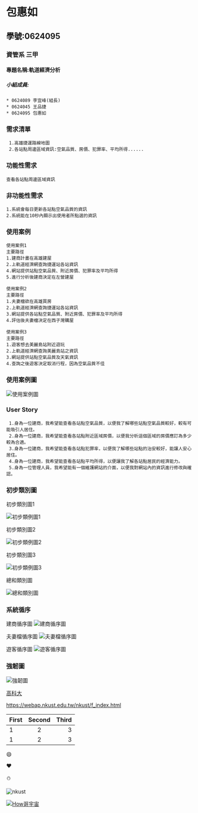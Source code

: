 # 包惠如

## 學號:0624095

### 資管系 三甲

#### 專題名稱:軌道經濟分析

##### 小組成員:
```
* 0624089 李宜峰(組長)
* 0624045 王品捷
* 0624095 包惠如
```

### 需求清單
```
 1.高雄捷運路線地圖
 2.各站點周邊區域資訊:空氣品質、房價、犯罪率、平均所得......
```
### 功能性需求
```
查看各站點周邊區域資訊
```
### 非功能性需求
```
1.系統會每日更新各站點空氣品質的資訊
2.系統能在10秒內顯示出使用者所點選的資訊
```
### 使用案例
```
使用案例1
主要路徑
1.建商計畫在高雄建屋
2.上軌道經濟網查詢捷運站各站資訊
4.網站提供站點空氣品質、附近房價、犯罪率及平均所得
5.進行分析後建商決定在左營建屋
```
```
使用案例2
主要路徑
1.夫妻檔欲在高雄買房
2.上軌道經濟網查詢捷運站各站資訊
3.網站提供各站點空氣品質、附近房價、犯罪率及平均所得
4.評估後夫妻檔決定在西子灣購屋
```
```
使用案例3
主要路徑
1.遊客想去美麗島站附近遊玩
2.上軌道經濟網查詢美麗島站之資訊
3.網站提供站點空氣品質及天氣資訊
4.查詢之後遊客決定取消行程，因為空氣品質不佳
```

### 使用案例圖
![使用案例圖](案例圖2.jpg "使用案例圖")

### User Story
```
 1.身為一位建商，我希望能查看各站點空氣品質，以便我了解哪些站點空氣品質較好，較有可能吸引人居住。
 2.身為一位建商，我希望能查看各站點附近區域房價，以便我分析這個區域的房價應訂為多少較為合適。
 3.身為一位建商，我希望能查看各站點犯罪率，以便我了解哪些站點的治安較好，能讓人安心居住。
 4.身為一位建商，我希望能查看各站點平均所得，以便讓我了解各站點居民的經濟能力。
 5.身為一位管理人員，我希望能有一個維護網站的介面，以便我對網站內的資訊進行修改與確認。
```


### 初步類別圖
初步類別圖1

![初步類例圖1](類別圖01.jpg "初步類別圖1")

初步類別圖2

![初步類例圖2](類別圖02.jpg "初步類別圖2")

初步類別圖3

![初步類例圖3](類別圖03.jpg "初步類別圖3")

總和類別圖

![總和類別圖](總和類別圖.jpg "總和類別圖")

### 系統循序
建商循序圖
![建商循序圖](建商循序圖.jpg "建商循序圖")

夫妻檔循序圖
![夫妻檔循序圖](夫妻檔循序圖.jpg "夫妻檔循序圖")

遊客循序圖
![遊客循序圖](遊客循序圖.jpg "遊客循序圖")

### 強韌圖
![強韌圖](強韌圖.jpg "強韌圖")

[高科大](https://www.nkust.edu.tw/)

<https://webap.nkust.edu.tw/nkust/f_index.html>

| First | Second | Third |
| :---- | :----: | ----: |
|1 | 2 | 3  |
|1 | 2 | 3  |

:smile:

:heart:

:snowman:

![nkust](nkust.png "高科大 Logo")

[![How哥宇宙](http://img.youtube.com/vi/Kh5pPTTpji4/0.jpg)](https://www.youtube.com/watch?v=Kh5pPTTpji4)
